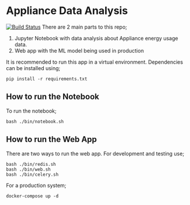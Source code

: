 # Appliance Data Analysis

[![Build Status](https://travis-ci.com/SamuelHornsey/data-science-portfolio.svg?branch=master)](https://travis-ci.com/SamuelHornsey/data-science-portfolio)
There are 2 main parts to this repo;

1. Jupyter Notebook with data analysis about Appliance energy usage data.
2. Web app with the ML model being used in production

It is recommended to run this app in a virtual environment. Dependencies can be installed using;

```console
pip install -r requirements.txt
```

## How to run the Notebook

To run the notebook;

```console
bash ./bin/notebook.sh
```

## How to run the Web App

There are two ways to run the web app. For development and testing use;

```console
bash ./bin/redis.sh
bash ./bin/web.sh
bash ./bin/celery.sh
```

For a production system;

```console
docker-compose up -d
```